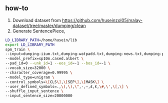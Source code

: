 ## how-to

1. Download dataset from https://github.com/huseinzol05/malay-dataset/tree/master/dumping/clean
2. Generate SentencePiece,

```bash
LD_LIBRARY_PATH=/home/husein/lib
export LD_LIBRARY_PATH
spm_train \
--input=dumping-iium.txt,dumping-watpadd.txt,dumping-news.txt,dumping-parliament.txt,dumping-pdf.txt,dumping-wiki.txt \
--model_prefix=sp10m.cased.albert \
--pad_id=0 --unk_id=1 --eos_id=-1 --bos_id=-1 \
--vocab_size=32000 \
--character_coverage=0.99995 \
--model_type=unigram \
--control_symbols=\[CLS\],\[SEP\],\[MASK\] \
--user_defined_symbols=.,\(,\),\",-,–,£,€,\#,\',\[,\] \
--shuffle_input_sentence \
--input_sentence_size=20000000
```
